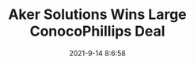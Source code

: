 ---
"title": "Aker Solutions Wins Large ConocoPhillips Deal"
"date": "2021-9-14 8:6:58"
"feed_name": "RIGZONE"
"feed_website": "http://www.rigzone.com/"
"feed_rss": "http://www.rigzone.com/news/rss/rigzone_latest.aspx"
"link": "https://www.rigzone.com/news/aker_solutions_wins_large_conocophillips_deal-14-sep-2021-166425-article/?rss=true"
"file": "_posts/2021-1-1-4ed7f0e1e3ded8e31d66afb4bb9c3ced8ab9325d.md"
"accident": "0"
"drilling": "0"
"dead": "0"
"injured": "0"
---